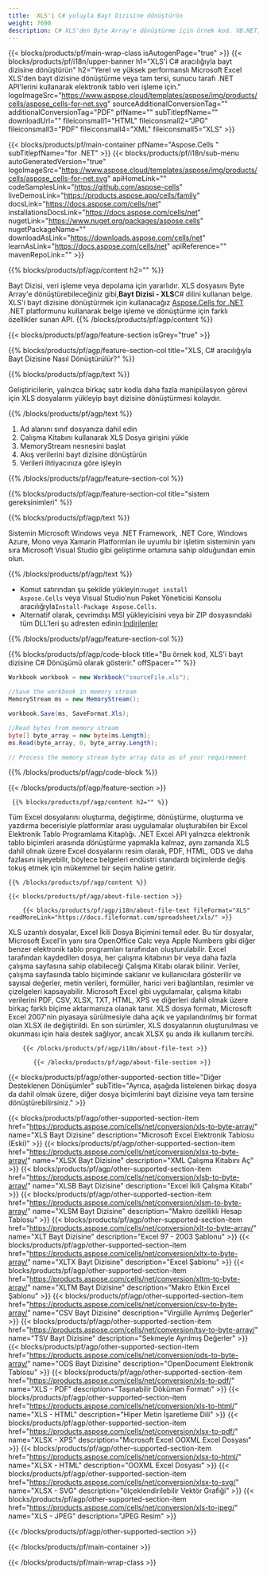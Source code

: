 ```yaml
---
title:  XLS'i C# yoluyla Bayt Dizisine dönüştürün
weight: 7690
description: C# XLS'den Byte Array'e dönüştürme için örnek kod. VB.NET, Asp.NET veya herhangi bir .NET tabanlı uygulamada Excel XLS'den Bayt Dizisine dönüştürme için bu kodu kullanın.
---
```

{{< blocks/products/pf/main-wrap-class isAutogenPage="true" >}}
{{< blocks/products/pf/i18n/upper-banner h1="XLS\'i C# aracılığıyla bayt dizisine dönüştürün" h2="Yerel ve yüksek performanslı Microsoft Excel XLS\'den bayt dizisine dönüştürme veya tam tersi, sunucu tarafı .NET API\'lerini kullanarak elektronik tablo veri işleme için." logoImageSrc="https://www.aspose.cloud/templates/aspose/img/products/cells/aspose_cells-for-net.svg" sourceAdditionalConversionTag="" additionalConversionTag="PDF" pfName="" subTitlepfName="" downloadUrl="" fileiconsmall1="HTML" fileiconsmall2="JPG" fileiconsmall3="PDF" fileiconsmall4="XML" fileiconsmall5="XLS" >}}

{{< blocks/products/pf/main-container pfName="Aspose.Cells " subTitlepfName="for .NET" >}}
{{< blocks/products/pf/i18n/sub-menu autoGeneratedVersion="true" logoImageSrc="https://www.aspose.cloud/templates/aspose/img/products/cells/aspose_cells-for-net.svg" apiHomeLink="" codeSamplesLink="https://github.com/aspose-cells" liveDemosLink="https://products.aspose.app/cells/family" docsLink="https://docs.aspose.com/cells/net" installationsDocsLink="https://docs.aspose.com/cells/net" nugetLink="https://www.nuget.org/packages/aspose.cells" nugetPackageName="" downloadAsLink="https://downloads.aspose.com/cells/net" learnAsLink="https://docs.aspose.com/cells/net" apiReference="" mavenRepoLink="" >}}

{{% blocks/products/pf/agp/content h2="" %}}

 Bayt Dizisi, veri işleme veya depolama için yararlıdır. XLS dosyasını Byte Array'e dönüştürebileceğiniz gibi,**Bayt Dizisi - XLS**C# dilini kullanan belge. XLS'i bayt dizisine dönüştürmek için kullanacağız
 [Aspose.Cells for .NET](https://products.aspose.com/cells/net) 
 .NET platformunu kullanarak belge işleme ve dönüştürme için farklı özellikler sunan API.
{{% /blocks/products/pf/agp/content %}}

{{< blocks/products/pf/agp/feature-section isGrey="true" >}}

{{% blocks/products/pf/agp/feature-section-col title="XLS, C# aracılığıyla Bayt Dizisine Nasıl Dönüştürülür?" %}}

{{% blocks/products/pf/agp/text %}}

 Geliştiricilerin, yalnızca birkaç satır kodla daha fazla manipülasyon görevi için XLS dosyalarını yükleyip bayt dizisine dönüştürmesi kolaydır.

{{% /blocks/products/pf/agp/text %}}

1.  Ad alanını sınıf dosyanıza dahil edin
1.  Çalışma Kitabını kullanarak XLS Dosya girişini yükle
1.  MemoryStream nesnesini başlat
1.  Akış verilerini bayt dizisine dönüştürün
1.  Verileri ihtiyacınıza göre işleyin

{{% /blocks/products/pf/agp/feature-section-col %}}

{{% blocks/products/pf/agp/feature-section-col title="sistem gereksinimleri" %}}

{{% blocks/products/pf/agp/text %}}

 Sistemin Microsoft Windows veya .NET Framework, .NET Core, Windows Azure, Mono veya Xamarin Platformları ile uyumlu bir işletim sisteminin yanı sıra Microsoft Visual Studio gibi geliştirme ortamına sahip olduğundan emin olun.

{{% /blocks/products/pf/agp/text %}}

-  Komut satırından şu şekilde yükleyin:<code>nuget install Aspose.Cells</code> veya Visual Studio'nun Paket Yöneticisi Konsolu aracılığıyla<code>Install-Package Aspose.Cells</code>.
-  Alternatif olarak, çevrimdışı MSI yükleyicisini veya bir ZIP dosyasındaki tüm DLL'leri şu adresten edinin:<a href="https://downloads.aspose.com/cells/net">İndirilenler</a>

{{% /blocks/products/pf/agp/feature-section-col %}}

{{% blocks/products/pf/agp/code-block title="Bu örnek kod, XLS\'i bayt dizisine C# Dönüşümü olarak gösterir." offSpacer="" %}}

```cs
Workbook workbook = new Workbook("sourceFile.xls");

//Save the workbook in memory stream
MemoryStream ms = new MemoryStream();

workbook.Save(ms, SaveFormat.Xls);

//Read bytes from memory stream
byte[] byte_array = new byte[ms.Length];
ms.Read(byte_array, 0, byte_array.Length);

// Process the memory stream byte array data as of your requirement 

```

{{% /blocks/products/pf/agp/code-block %}}

{{< /blocks/products/pf/agp/feature-section >}}

<!-- aboutfile Starts -->
      
     {{% blocks/products/pf/agp/content h2="" %}}

Tüm Excel dosyalarını oluşturma, değiştirme, dönüştürme, oluşturma ve yazdırma becerisiyle platformlar arası uygulamalar oluşturabilen bir Excel Elektronik Tablo Programlama Kitaplığı. .NET Excel API yalnızca elektronik tablo biçimleri arasında dönüştürme yapmakla kalmaz, aynı zamanda XLS dahil olmak üzere Excel dosyalarını resim olarak, PDF, HTML, ODS ve daha fazlasını işleyebilir, böylece belgeleri endüstri standardı biçimlerde değiş tokuş etmek için mükemmel bir seçim haline getirir.



    {{% /blocks/products/pf/agp/content %}}

    {{< blocks/products/pf/agp/about-file-section >}}

        {{< blocks/products/pf/agp/i18n/about-file-text fileFormat="XLS" readMoreLink="https://docs.fileformat.com/spreadsheet/xls/" >}}
XLS uzantılı dosyalar, Excel İkili Dosya Biçimini temsil eder. Bu tür dosyalar, Microsoft Excel'in yanı sıra OpenOffice Calc veya Apple Numbers gibi diğer benzer elektronik tablo programları tarafından oluşturulabilir. Excel tarafından kaydedilen dosya, her çalışma kitabının bir veya daha fazla çalışma sayfasına sahip olabileceği Çalışma Kitabı olarak bilinir. Veriler, çalışma sayfasında tablo biçiminde saklanır ve kullanıcılara gösterilir ve sayısal değerler, metin verileri, formüller, harici veri bağlantıları, resimler ve çizelgeleri kapsayabilir. Microsoft Excel gibi uygulamalar, çalışma kitabı verilerini PDF, CSV, XLSX, TXT, HTML, XPS ve diğerleri dahil olmak üzere birkaç farklı biçime aktarmanıza olanak tanır. XLS dosya formatı, Microsoft Excel 2007'nin piyasaya sürülmesiyle daha açık ve yapılandırılmış bir format olan XLSX ile değiştirildi. En son sürümler, XLS dosyalarının oluşturulması ve okunması için hala destek sağlıyor, ancak XLSX şu anda ilk kullanım tercihi.

        {{< /blocks/products/pf/agp/i18n/about-file-text >}}

           {{< /blocks/products/pf/agp/about-file-section >}}

<!-- aboutfile Ends -->

{{< blocks/products/pf/agp/other-supported-section title="Diğer Desteklenen Dönüşümler" subTitle="Ayrıca, aşağıda listelenen birkaç dosya da dahil olmak üzere, diğer dosya biçimlerini bayt dizisine veya tam tersine dönüştürebilirsiniz." >}}

{{< blocks/products/pf/agp/other-supported-section-item href="https://products.aspose.com/cells/net/conversion/xls-to-byte-array/" name="XLS Bayt Dizisine" description="Microsoft Excel Elektronik Tablosu (Eski)" >}} {{< blocks/products/pf/agp/other-supported-section-item href="https://products.aspose.com/cells/net/conversion/xlsx-to-byte-array/" name="XLSX Bayt Dizisine" description="XML Çalışma Kitabını Aç" >}} {{< blocks/products/pf/agp/other-supported-section-item href="https://products.aspose.com/cells/net/conversion/xlsb-to-byte-array/" name="XLSB Bayt Dizisine" description="Excel İkili Çalışma Kitabı" >}} {{< blocks/products/pf/agp/other-supported-section-item href="https://products.aspose.com/cells/net/conversion/xlsm-to-byte-array/" name="XLSM Bayt Dizisine" description="Makro özellikli Hesap Tablosu" >}} {{< blocks/products/pf/agp/other-supported-section-item href="https://products.aspose.com/cells/net/conversion/xlt-to-byte-array/" name="XLT Bayt Dizisine" description="Excel 97 - 2003 Şablonu" >}} {{< blocks/products/pf/agp/other-supported-section-item href="https://products.aspose.com/cells/net/conversion/xltx-to-byte-array/" name="XLTX Bayt Dizisine" description="Excel Şablonu" >}} {{< blocks/products/pf/agp/other-supported-section-item href="https://products.aspose.com/cells/net/conversion/xltm-to-byte-array/" name="XLTM Bayt Dizisine" description="Makro Etkin Excel Şablonu" >}} {{< blocks/products/pf/agp/other-supported-section-item href="https://products.aspose.com/cells/net/conversion/csv-to-byte-array/" name="CSV Bayt Dizisine" description="Virgülle Ayrılmış Değerler" >}} {{< blocks/products/pf/agp/other-supported-section-item href="https://products.aspose.com/cells/net/conversion/tsv-to-byte-array/" name="TSV Bayt Dizisine" description="Sekmeyle Ayrılmış Değerler" >}} {{< blocks/products/pf/agp/other-supported-section-item href="https://products.aspose.com/cells/net/conversion/ods-to-byte-array/" name="ODS Bayt Dizisine" description="OpenDocument Elektronik Tablosu" >}} {{< blocks/products/pf/agp/other-supported-section-item href="https://products.aspose.com/cells/net/conversion/xls-to-pdf/" name="XLS - PDF" description="Taşınabilir Döküman Formatı" >}} {{< blocks/products/pf/agp/other-supported-section-item href="https://products.aspose.com/cells/net/conversion/xls-to-html/" name="XLS - HTML" description="Hiper Metin İşaretleme Dili" >}} {{< blocks/products/pf/agp/other-supported-section-item href="https://products.aspose.com/cells/net/conversion/xlsx-to-pdf/" name="XLSX - XPS" description="Microsoft Excel OOXML Excel Dosyası" >}} {{< blocks/products/pf/agp/other-supported-section-item href="https://products.aspose.com/cells/net/conversion/xlsx-to-html/" name="XLSX - HTML" description="OOXML Excel Dosyası" >}} {{< blocks/products/pf/agp/other-supported-section-item href="https://products.aspose.com/cells/net/conversion/xlsx-to-svg/" name="XLSX - SVG" description="ölçeklendirilebilir Vektör Grafiği" >}} {{< blocks/products/pf/agp/other-supported-section-item href="https://products.aspose.com/cells/net/conversion/xls-to-jpeg/" name="XLS - JPEG" description="JPEG Resim" >}} 

{{< /blocks/products/pf/agp/other-supported-section >}}

{{< /blocks/products/pf/main-container >}}
    
{{< /blocks/products/pf/main-wrap-class >}}
